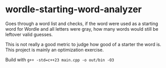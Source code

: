 # wordle-starting-word-analyzer
Goes through a word list and checks, if the word were used as a starting word for Wordle and all letters were gray, how many words would still be leftover valid guesses.

This is not really a good metric to judge how good of a starter the word is. This project is mainly an optimization exercise.

Build with `g++ -std=c++23 main.cpp -o out/bin -O3`

